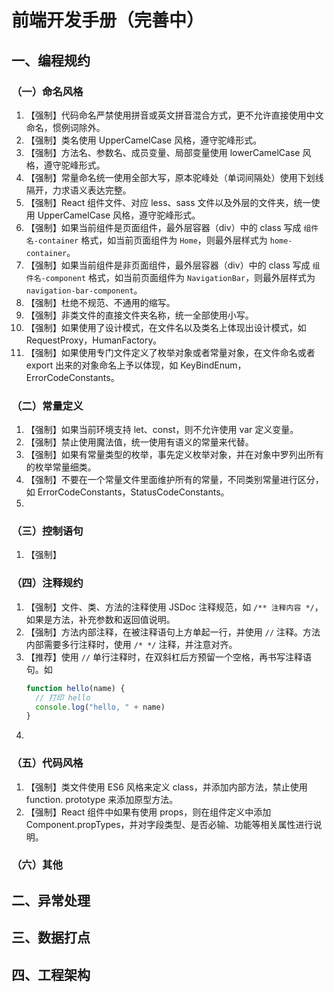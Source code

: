 # 前端开发手册（完善中）
## 一、编程规约
### （一）命名风格
1. 【强制】代码命名严禁使用拼音或英文拼音混合方式，更不允许直接使用中文命名，惯例词除外。 
2. 【强制】类名使用 UpperCamelCase 风格，遵守驼峰形式。
3. 【强制】方法名、参数名、成员变量、局部变量使用 lowerCamelCase 风格，遵守驼峰形式。
4. 【强制】常量命名统一使用全部大写，原本驼峰处（单词间隔处）使用下划线隔开，力求语义表达完整。
5. 【强制】React 组件文件、对应 less、sass 文件以及外层的文件夹，统一使用 UpperCamelCase 风格，遵守驼峰形式。
6. 【强制】如果当前组件是页面组件，最外层容器（div）中的 class 写成 ``组件名-container`` 格式，如当前页面组件为 ``Home``，则最外层样式为 ``home-container``。
7. 【强制】如果当前组件是非页面组件，最外层容器（div）中的 class 写成 ``组件名-component`` 格式，如当前页面组件为 ``NavigationBar``，则最外层样式为 ``navigation-bar-component``。
8. 【强制】杜绝不规范、不通用的缩写。
9. 【强制】非类文件的直接文件夹名称，统一全部使用小写。
10. 【强制】如果使用了设计模式，在文件名以及类名上体现出设计模式，如 RequestProxy，HumanFactory。
11. 【强制】如果使用专门文件定义了枚举对象或者常量对象，在文件命名或者 export 出来的对象命名上予以体现，如 KeyBindEnum，ErrorCodeConstants。


### （二）常量定义
1. 【强制】如果当前环境支持 let、const，则不允许使用 var 定义变量。
2. 【强制】禁止使用魔法值，统一使用有语义的常量来代替。
3. 【强制】如果有常量类型的枚举，事先定义枚举对象，并在对象中罗列出所有的枚举常量细类。
4. 【强制】不要在一个常量文件里面维护所有的常量，不同类别常量进行区分，如 ErrorCodeConstants，StatusCodeConstants。
5. 

### （三）控制语句
1. 【强制】

### （四）注释规约
1. 【强制】文件、类、方法的注释使用 JSDoc 注释规范，如 `` /** 注释内容 */ ``，如果是方法，补充参数和返回值说明。
2. 【强制】方法内部注释，在被注释语句上方单起一行，并使用 `` // `` 注释。方法内部需要多行注释时，使用 `` /* */ `` 注释，并注意对齐。
3. 【推荐】使用 `` // `` 单行注释时，在双斜杠后方预留一个空格，再书写注释语句。如 
	``` javascript
	function hello(name) {
	  // 打印 hello
	  console.log("hello, " + name)
	}
	```
4. 

### （五）代码风格
1. 【强制】类文件使用 ES6 风格来定义 class，并添加内部方法，禁止使用 function. prototype 来添加原型方法。
2. 【强制】React 组件中如果有使用 props，则在组件定义中添加 Component.propTypes，并对字段类型、是否必输、功能等相关属性进行说明。

### （六）其他

## 二、异常处理
## 三、数据打点
## 四、工程架构


